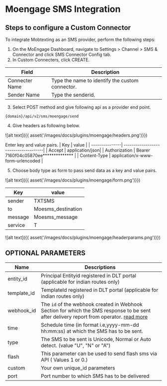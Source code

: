 # Moengage SMS Integration

## Steps to configure a Custom Connector
To integrate Mobtexting as an SMS provider, perform the following steps:
1. On the MoEngage Dashboard, navigate to Settings > Channel > SMS & Connector and click SMS Connector Config tab.
2. In Custom Connecters, click CREATE.

| Field | Description              |
| ---------------| -------------------------------------|
| Connecter Name | Type the name to identify the custom connector.|
| Sender Name    | Type the senderid. |
3. Select POST method and give following api as a provider end point.

```
{domain}/api/v2/sms/moengage/send
```
4. Give headers as following below.

![alt text]({{ asset('/images/docs/plugins/moengage/headers.png')}})

Enter key and value pairs.
| Key | value              |
| ---------------| -------------------------------------|
| Accept         | application/json|
| Authorization  | Bearer 7160f04c05870ee************** |
| Content-Type   | application/x-www-form-urlencoded    |

5. Choose body type as form to pass send data as a key and value pairs.

![alt text]({{ asset('/images/docs/plugins/moengage/form.png')}})

| Key | value                      |
------------|-----------------------|
| sender    | TXTSMS               | 
| to        | Moesms_destination   |
| message   | Moesms_message|
| service   | T                    |

![alt text]({{ asset('/images/docs/plugins/moengage/headerparams.png')}})

## OPTIONAL PARAMETERS

| Name        | Descriptions |
| ----------- | ----------------------------------------------------------------------------------------------------------------------------------------------------------------------- |
| entity_id   | Principal Entityid registered in DLT portal (applicable for indian routes only)                                                                                         |
| template_id | TemplateId registered in DLT portal (applicable for indian routes only)                                                                                                 |
| webhook_id  | The `id` of the webhook created in Webhook Section for which the SMS response to be sent after delivery report from operator. [read more](/docs/{version}/sms-push-dlr) |
| time        | Schedule time (in format i.e,yyyy-mm-dd hh:mm:ss) at which the SMS has to be sent.                                                                                      |
| type        | The SMS to be sent is Unicode, Normal or Auto detect. (value "U", "N" or "A")                                                                                           |
| flash       | This parameter can be used to send flash sms via API ( Values 1 or 0.)                                                                                                  |
| custom      | Your own unique_id parameters|
| port | Port number to which SMS has to be delivered |


 